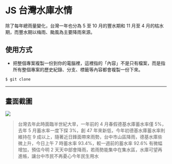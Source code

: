 # JS 台灣水庫水情

除了每年總雨量變化，台灣一年也分為 5 至 10 月的豐水期和 11 月至 4 月的枯水期，而豐水期以梅雨、颱風為主要降雨來源。

## 使用方式
- 把整個專案複製一份到你的電腦裡，這裡指的「內容」不是只有檔案，而是指所有整個專案的歷史紀錄、分支、標籤等內容都會複製一份下來。
```sh
$ git clone
```

----

## 畫面截圖
![](https://i.imgur.com/wCqB4ck.png)
> 台灣去年此時面臨半世紀大旱，一年前的 4 月春假德基水庫蓄水率僅 5%，去年 5 月蓄水率一度下探 3%，創 47 年來新低，今年初德基水庫蓄水率則維持在 9 成以上，隨著近日鋒面帶來雨勢，台中市山區降雨，德基水庫些微上升，今日上午 7 時蓄水率 93.4%，較一週前的蓄水率 92.6% 有微幅增加，預估今明 2 天天中部會降雨，若雨勢能集中在集水區，水庫可望再進帳，讓台中市民不再憂心今年民生用水